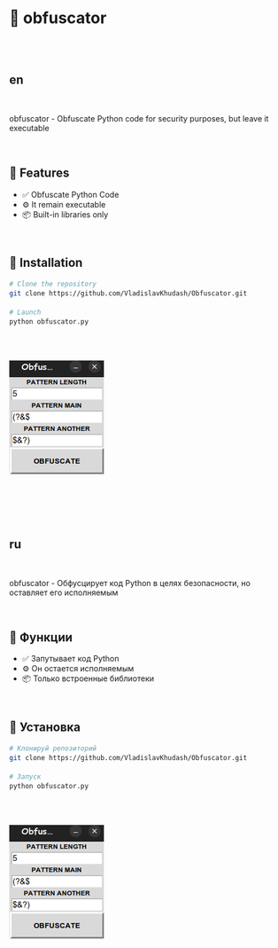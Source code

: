 # 🌟 obfuscator


<br><br>


## en

<br>

obfuscator - Obfuscate Python code for security purposes, but leave it executable

<br>

## 🚀 Features

- ✅ Obfuscate Python Code
- ⚙️ It remain executable
- 📦 Built-in libraries only
  
<br>

## 🧰 Installation

```bash
# Clone the repository
git clone https://github.com/VladislavKhudash/Obfuscator.git

# Launch
python obfuscator.py
```

<br><br>

![obfuscator](obfuscator.png)


<br><br><br><br>


## ru

<br>

obfuscator - Обфусцирует код Python в целях безопасности, но оставляет его исполняемым

<br>

## 🚀 Функции

- ✅ Запутывает код Python
- ⚙️ Он остается исполняемым
- 📦 Только встроенные библиотеки

<br>

## 🧰 Установка

```bash
# Клонируй репозиторий
git clone https://github.com/VladislavKhudash/Obfuscator.git

# Запуск
python obfuscator.py
```
<br><br>

![obfuscator](obfuscator.png)
